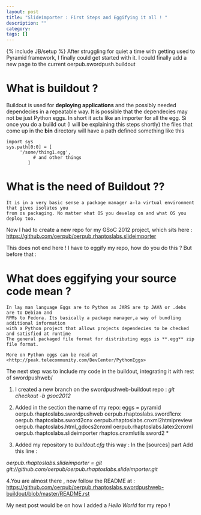 ```yaml
---
layout: post
title: "Slideimporter : First Steps and Eggifying it all ! "
description: ""
category: 
tags: []
---
```

{% include JB/setup %}
After struggling for quiet a time with getting used to Pyramid framework, I finally could get 
started with it. I could finally add a new page to the current oerpub.swordpush.buildout  
# What is buildout ?  
Buildout is used for **deploying applications** and the possibly needed dependecies in a repeatable way. It is possible that the 
dependecies  may not be just Python eggs. 
In short it acts like an importer for all the egg. Si once you do a buiild out (I will be explaining this steps shortly) the 
files that come up in the **bin** directory will have a path defined something like  this
  
	import sys  
	sys.path[0:0] = [  
		 '/some/thing1.egg',  
			  # and other things  
			]  

# What is  the need of Buildout ??
	It is in a very basic sense a package manager a-la virtual environment that gives isolates you 
	from os packaging. No matter what OS you develop on and what OS you deploy too.



Now I had to create a new repo for my GSoC 2012 project, which sits here : <https://github.com/oerpub/oerpub.rhaptoslabs.slideimporter>

This does not end here ! I have to eggify my repo, how do you do this ? But before that :


# What does eggifying your source code mean ?
	In lay man language Eggs are to Python as JARS are tp JAVA or .debs are to Debian and
	RPMs to Fedora. Its basically a package manager,a way of bundling additional information
	with a Python project that allows projects dependecies to be checked and satisfied at runtime
	The general packaged file format for distributing eggs is **.egg** zip file format.

	More on Python eggs can be read at <http://peak.telecommunity.com/DevCenter/PythonEggs>

	
The next step was to include my code in the buildout, integrating it with rest of swordpushweb/
1. I created a new branch on the swordpushweb-buildout repo : *git checkout -b gsoc2012*  


2. Added in the <eggs> section the name of my repo:
	eggs =
    pyramid
    oerpub.rhaptoslabs.swordpushweb
    oerpub.rhaptoslabs.sword1cnx
    oerpub.rhaptoslabs.sword2cnx
    oerpub.rhaptoslabs.cnxml2htmlpreview
    oerpub.rhaptoslabs.html_gdocs2cnxml
    oerpub.rhaptoslabs.latex2cnxml
    oerpub.rhaptoslabs.slideimporter
    rhaptos.cnxmlutils
    sword2 *
  
3. Added my repository to *buildout.cfg* this way : In the [sources] part Add this line :

*oerpub.rhaptoslabs.slideimporter = git git://github.com/oerpub/oerpub.rhaptoslabs.slideimporter.git*

4.You are almost there , now follow the README at :  <https://github.com/oerpub/oerpub.rhaptoslabs.swordpushweb-buildout/blob/master/README.rst>


My next post would be on how I added a *Hello World* for my repo !






